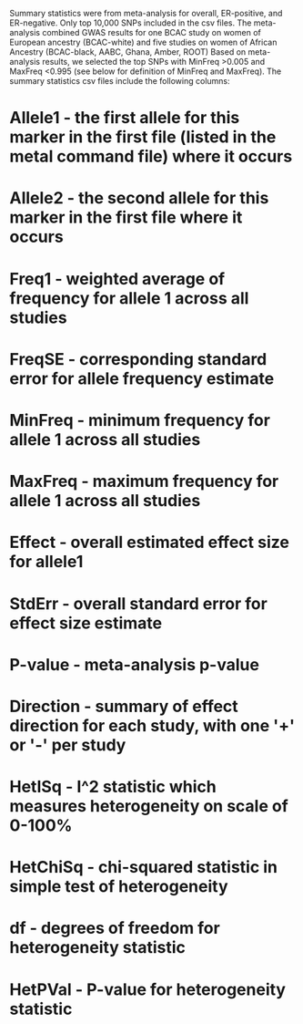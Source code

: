 Summary statistics were from meta-analysis for overall, ER-positive, and ER-negative. Only top 10,000 SNPs included in the csv files.
The meta-analysis combined GWAS results for one BCAC study on women of European ancestry (BCAC-white) and five studies on women of African Ancestry (BCAC-black, AABC, Ghana, Amber, ROOT) 
Based on meta-analysis results, we selected the top SNPs with MinFreq >0.005 and MaxFreq <0.995 (see below for definition of MinFreq and MaxFreq).
The summary statistics csv files include the following columns:

# Allele1   - the first allele for this marker in the first file (listed in the metal command file) where it occurs
# Allele2   - the second allele for this marker in the first file where it occurs
# Freq1       - weighted average of frequency for allele 1 across all studies
# FreqSE      - corresponding standard error for allele frequency estimate
# MinFreq     - minimum frequency for allele 1 across all studies
# MaxFreq     - maximum frequency for allele 1 across all studies
# Effect    - overall estimated effect size for allele1
# StdErr    - overall standard error for effect size estimate
# P-value   - meta-analysis p-value
# Direction - summary of effect direction for each study, with one '+' or '-' per study
# HetISq    - I^2 statistic which measures heterogeneity on scale of 0-100%
# HetChiSq  - chi-squared statistic in simple test of heterogeneity
# df        - degrees of freedom for heterogeneity statistic
# HetPVal   - P-value for heterogeneity statistic
